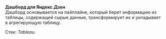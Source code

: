 **Дашборд для Яндекс.Дзен**    
Дашборд основывается на пайплайне, который берет информацию из таблицы, содержащей сырые данные, 
трансформирует их и укладывает в агрегирующую таблицу. 

Стек: *Tableau*.  
